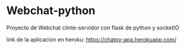 # Webchat-python
Proyecto de Webchat clinte-servidor con flask de python y socketIO

link de la aplicacion en heroku: https://chatpy-app.herokuapp.com/
